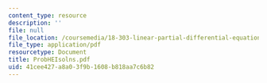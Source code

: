 ```yaml
---
content_type: resource
description: ''
file: null
file_location: /coursemedia/18-303-linear-partial-differential-equations-fall-2006/41cee427a8a03f9b1608b818aa7c6b82_ProbHEIsolns.pdf
file_type: application/pdf
resourcetype: Document
title: ProbHEIsolns.pdf
uid: 41cee427-a8a0-3f9b-1608-b818aa7c6b82
---
```

